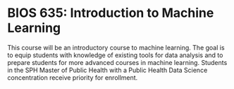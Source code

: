 # BIOS 635: Introduction to Machine Learning

This course will be an introductory course to machine learning. The goal is to equip students with knowledge of existing tools for data analysis and to prepare students for more advanced courses in machine learning. Students in the SPH Master of Public Health with a Public Health Data Science concentration receive priority for enrollment.
